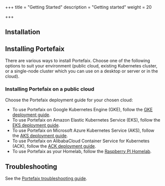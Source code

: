 +++
title = "Getting Started"
description = "Getting started"
weight = 20

+++

## Installation

<a id="installation-guides"></a>
## Installing Portefaix

There are various ways to install Portefaix. Choose one of the following options
to suit your environment (public cloud, existing Kubernetes cluster, or
a single-node cluster which you can use on a desktop or server or in the cloud).

<a id="cloud"></a>
### Installing Portefaix on a public cloud

Choose the Portefaix deployment guide for your chosen cloud:

* To use Portefaix on Google Kubernetes Engine (GKE), follow the [GKE deployment guide](/docs/gcp/deploy/).
* To use Portefaix on Amazon Elastic Kubernetes Service (EKS), follow the [EKS deployment guide](/docs/aws/deploy/).
* To use Portefaix on Microsoft Azure Kubernetes Service (AKS), follow the [AKS deployment guide](/docs/azure/deploy/).
* To use Portefaix on AlibabaCloud Container Service for Kubernetes (ACK), follow the [ACK deployment guide](/docs/alicloud/deploy).
* To use Portefaix as your Homelab, follow the [Raspberry PI Homelab](/docs/homelab/deploy).

<!-- * To use Portefaix on IBM Cloud (IKS),
    follow the [IKS deployment guide](/docs/ibm/). -->

## Troubleshooting

See the [Portefaix troubleshooting guide](/docs/other-guides/troubleshooting/).
